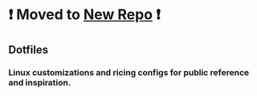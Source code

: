 # ❗ Moved to [New Repo](https://github.com/RayZ0rr/dotfiles) ❗

## Dotfiles

### Linux customizations and ricing configs for public reference and inspiration.
